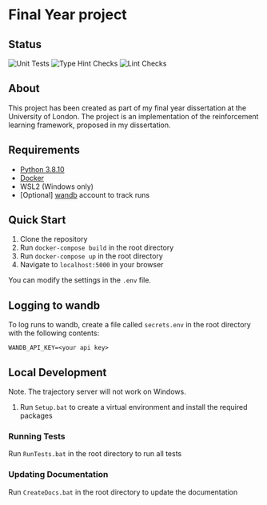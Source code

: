 # Final Year project

## Status
![Unit Tests](https://github.com/louie-jones-strong/Uni-Dissertation/actions/workflows/UnitTests.yml/badge.svg)
![Type Hint Checks](https://github.com/louie-jones-strong/Uni-Dissertation/actions/workflows/TypeHintChecks.yml/badge.svg)
![Lint Checks](https://github.com/louie-jones-strong/Uni-Dissertation/actions/workflows/LintChecks.yml/badge.svg)

## About
This project has been created as part of my final year dissertation at the University of London.
The project is an implementation of the reinforcement learning framework, proposed in my dissertation.


## Requirements
- [Python 3.8.10](https://www.python.org/downloads/release/python-3810/)
- [Docker](https://www.docker.com/get-started)
- WSL2 (Windows only)
- [Optional] [wandb](https://wandb.ai/site) account to track runs

## Quick Start
1. Clone the repository
2. Run `docker-compose build` in the root directory
3. Run `docker-compose up` in the root directory
4. Navigate to `localhost:5000` in your browser

You can modify the settings in the `.env` file.



## Logging to wandb
To log runs to wandb, create a file called `secrets.env` in the root directory with the following contents:
```
WANDB_API_KEY=<your api key>
```


## Local Development
Note. The trajectory server will not work on Windows.

1. Run `Setup.bat` to create a virtual environment and install the required packages


### Running Tests
Run `RunTests.bat` in the root directory to run all tests

### Updating Documentation
Run `CreateDocs.bat` in the root directory to update the documentation